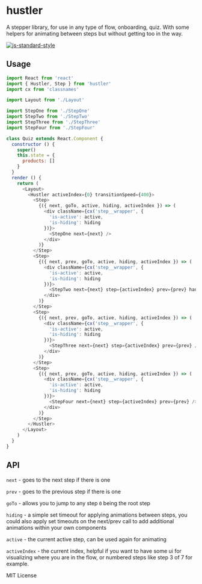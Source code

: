 # hustler

A stepper library, for use in any type of flow, onboarding, quiz. With some helpers for animating between steps but without getting too in the way.

[![js-standard-style](https://cdn.rawgit.com/feross/standard/master/badge.svg)](http://standardjs.com)

## Usage

```javascript
import React from 'react'
import { Hustler, Step } from 'hustler'
import cx from 'classnames'

import Layout from './Layout'

import StepOne from './StepOne'
import StepTwo from './StepTwo'
import StepThree from './StepThree'
import StepFour from './StepFour'

class Quiz extends React.Component {
  constructor () {
    super()
    this.state = {
      products: []
    }
  }
  render () {
    return (
      <Layout>
        <Hustler activeIndex={0} transitionSpeed={400}>
          <Step>
            {({ next, goTo, active, hiding, activeIndex }) => (
              <div className={cx('step__wrapper', {
                'is-active': active,
                'is-hiding': hiding
              })}>
                <StepOne next={next} />
              </div>
            )}
          </Step>
          <Step>
            {({ next, prev, goTo, active, hiding, activeIndex }) => (
              <div className={cx('step__wrapper', {
                'is-active': active,
                'is-hiding': hiding
              })}>
                <StepTwo next={next} step={activeIndex} prev={prev} handleProduct={(i) => this.setState({products: i})} />
              </div>
            )}
          </Step>
          <Step>
            {({ next, prev, goTo, active, hiding, activeIndex }) => (
              <div className={cx('step__wrapper', {
                'is-active': active,
                'is-hiding': hiding
              })}>
                <StepThree next={next} step={activeIndex} prev={prev} />
              </div>
            )}
          </Step>
          <Step>
            {({ next, prev, goTo, active, hiding, activeIndex }) => (
              <div className={cx('step__wrapper', {
                'is-active': active,
                'is-hiding': hiding
              })}>
                <StepFour next={next} step={activeIndex} prev={prev} />
              </div>
            )}
          </Step>
        </Hustler>
      </Layout>
    )
  }
}

```

## API

`next` - goes to the next step if there is one

`prev` - goes to the previous step if there is one

`goTo` - allows you to jump to any step `0` being the root step

`hiding` - a simple set timeout for applying animations between steps, you could also apply set timeouts on the next/prev call to add additional animations within your own components

`active` - the current active step, can be used again for animating

`activeIndex` - the current index, helpful if you want to have some ui for visualizing where you are in the flow, or numbered steps like step 3 of 7 for example.



MIT License
